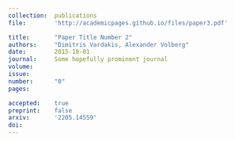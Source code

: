 ```yaml
---
collection:  publications
file:        'http://academicpages.github.io/files/paper3.pdf'

title:       "Paper Title Number 2"
authors:     "Dimitris Vardakis, Alexander Volberg"
date:        2015-10-01
journal:     Some hopefully prominent journal
volume:      
issue:       
number:      "0"
pages:       

accepted:    true
preprint:    false
arxiv:       '2205.14559'
doi:         
---
```

